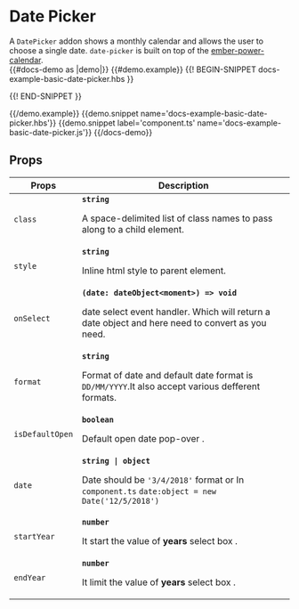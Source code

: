 # Date Picker
<div class="bp3-running-text bp3-text-large">
    A <code>DatePicker</code> addon shows a monthly calendar and allows the user to choose a single date.
    <code>date-picker</code> is built on top of the
     <a href="https://ember-power-calendar.com/">ember-power-calendar</a>.

</div>
{{#docs-demo as |demo|}}
{{#demo.example}}
{{! BEGIN-SNIPPET docs-example-basic-date-picker.hbs }}

<div class="demo-container">
    <div class="docs-example-frame docs-example-frame-row">
        <div class="docs-example">
            <div class='webkit-box-div'>
                <div class='btn-bottom-padding'>
                    <DatePicker @onSelect={{action 'selectDate' }}></DatePicker>
                </div>
            </div>
        </div>
    </div>
</div>

{{! END-SNIPPET }}

{{/demo.example}}
{{demo.snippet name='docs-example-basic-date-picker.hbs'}}
{{demo.snippet label='component.ts' name='docs-example-basic-date-picker.js'}}
{{/docs-demo}}

## Props


<div class="docs-modifiers-table bp3-running-text">
    <table class="bp3-html-table">
        <thead>
            <tr>
                <th>Props</th>
                <th>Description</th>
            </tr>
        </thead>
        <tbody>
            <tr>
                <td class="docs-prop-name"><code>class</code></td>
                <td class="docs-prop-details"><code
                        class="docs-prop-type"><strong>string</strong><em class="docs-prop-default bp3-text-muted"></em></code>
                    <div class="docs-prop-description">
                        <div class="docs-section">
                            <div class="bp3-running-text">
                                <p>A space-delimited list of class names to pass along to a child element.</p>
                            </div>
                        </div>
                    </div>
                </td>
            </tr>
            <tr>
                <td class="docs-prop-name"><code>style</code></td>
                <td class="docs-prop-details"><code
                        class="docs-prop-type"><strong>string</strong><em class="docs-prop-default bp3-text-muted"></em></code>
                    <div class="docs-prop-description">
                        <div class="docs-section">
                            <div class="bp3-running-text">
                                <p>Inline html style to parent element.</p>
                            </div>
                        </div>
                    </div>
                </td>
            </tr>
            <tr>
                <td class="docs-prop-name"><code>onSelect</code></td>
                <td class="docs-prop-details"><code
                        class="docs-prop-type"><strong>(date: dateObject&lt;moment&gt;) =&gt; void</strong><em class="docs-prop-default bp3-text-muted"></em></code>
                    <div class="docs-prop-description">
                        <div class="docs-section">
                            <div class="bp3-running-text">
                                <p>date select event handler. Which will return a date object and here need to convert
                                    as you need.</p>
                            </div>
                        </div>
                    </div>
                </td>
            </tr>
            <tr>
                <td class="docs-prop-name"><code>format</code></td>
                <td class="docs-prop-details"><code
                        class="docs-prop-type"><strong>string</strong><em class="docs-prop-default bp3-text-muted"></em></code>
                    <div class="docs-prop-description">
                        <div class="docs-section">
                            <div class="bp3-running-text">
                                <p>Format of date and default date format is <code>DD/MM/YYYY</code>.It also accept
                                    various defferent formats.</p>
                            </div>
                        </div>
                    </div>
                </td>
            </tr>
            <tr>
                <td class="docs-prop-name"><code>isDefaultOpen</code></td>
                <td class="docs-prop-details"><code
                        class="docs-prop-type"><strong>boolean</strong><em class="docs-prop-default bp3-text-muted"></em></code>
                    <div class="docs-prop-description">
                        <div class="docs-section">
                            <div class="bp3-running-text">
                                <p>Default open date pop-over .</p>
                            </div>
                        </div>
                    </div>
                </td>
            </tr>
            <tr>
                <td class="docs-prop-name"><code>date</code></td>
                <td class="docs-prop-details"><code
                        class="docs-prop-type"><strong>string | object</strong><em class="docs-prop-default bp3-text-muted"></em></code>
                    <div class="docs-prop-description">
                        <div class="docs-section">
                            <div class="bp3-running-text">
                                <p>Date should be <code>'3/4/2018'</code> format or In <code> component.ts</code>
                                    <code>date:object = new Date('12/5/2018')</code></p>
                            </div>
                        </div>
                    </div>
                </td>
            </tr>
            <tr>
                <td class="docs-prop-name"><code>startYear</code></td>
                <td class="docs-prop-details"><code
                        class="docs-prop-type"><strong>number</strong><em class="docs-prop-default bp3-text-muted"></em></code>
                    <div class="docs-prop-description">
                        <div class="docs-section">
                            <div class="bp3-running-text">
                                <p>It start the value of <strong>years</strong> select box .</p>
                            </div>
                        </div>
                    </div>
                </td>
            </tr>
            <tr>
                <td class="docs-prop-name"><code>endYear</code></td>
                <td class="docs-prop-details"><code
                        class="docs-prop-type"><strong>number</strong><em class="docs-prop-default bp3-text-muted"></em></code>
                    <div class="docs-prop-description">
                        <div class="docs-section">
                            <div class="bp3-running-text">
                                <p>It limit the value of <strong>years</strong> select box .</p>
                            </div>
                        </div>
                    </div>
                </td>
            </tr>
        </tbody>
    </table>
    <br>
</div>